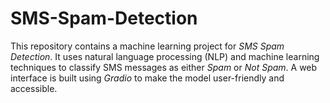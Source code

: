 # SMS-Spam-Detection
This repository contains a machine learning project for *SMS Spam Detection*. It uses natural language processing (NLP) and machine learning techniques to classify SMS messages as either *Spam* or *Not Spam*. A web interface is built using *Gradio* to make the model user-friendly and accessible.
